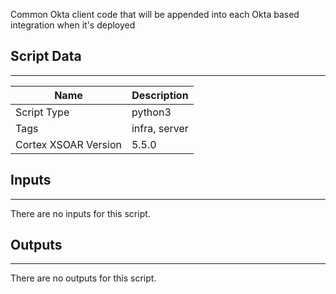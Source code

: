 Common Okta client code that will be appended into each Okta based integration when it's deployed

## Script Data

---

| **Name** | **Description** |
| --- | --- |
| Script Type | python3 |
| Tags | infra, server |
| Cortex XSOAR Version | 5.5.0 |

## Inputs

---
There are no inputs for this script.

## Outputs

---
There are no outputs for this script.
